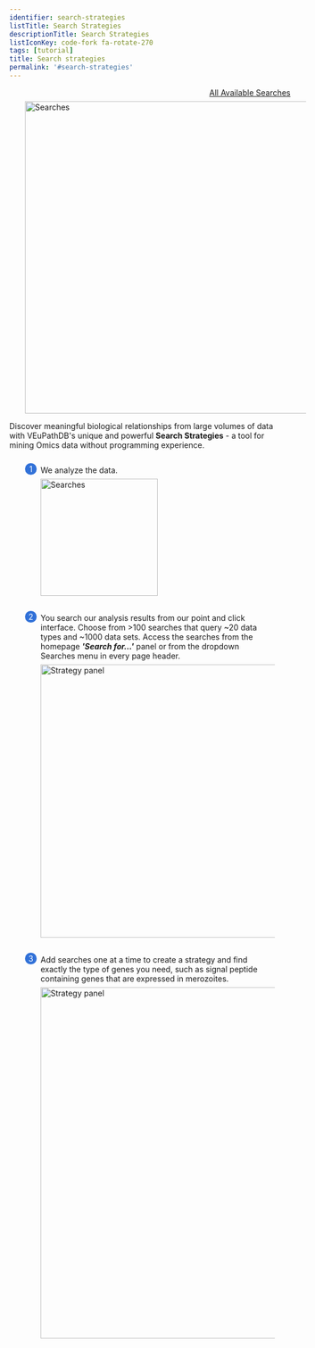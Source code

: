 ```yaml
---
identifier: search-strategies
listTitle: Search Strategies
descriptionTitle: Search Strategies
listIconKey: code-fork fa-rotate-270
tags: [tutorial]
title: Search strategies
permalink: '#search-strategies'
---
```

<style>
  .search-strategies-feature {
    margin: auto;
  }
  .search-strategies-feature--panels {
    display: flex;
    flex-wrap: wrap;
    align-items: flex-start;
    counter-reset: panel;
  }
  .search-strategies-feature--panels > * {
    overflow: hidden;
    margin: 0 2em;
  }
  .search-strategies-feature--panels > * > div {
    margin-top: 1em;
    margin-left: 2em;
    position: relative;
  }
  .search-strategies-feature--panels > * img {
    margin-left: 2em;
  }
  .search-strategies-feature--panels > * > div:before {
    counter-increment: panel;
    content: counter(panel);
    background: #3171d8;
    border-radius: 1em;
    height: 1.5em;
    width: 1.5em;
    display: inline-flex;
    justify-content: center;
    align-items: center;
    margin-right: .5em;
    color: white;
    position: absolute;
    left: -2em;
    top: -0.25em;
  }
   #topright {
     text-align: right;
  }
</style>
<div id="topright">
  <a href="/a/app/query-grid">All Available Searches</a>
</div>
<div class="search-strategies-feature">
<img style="width: 40em; margin-top: .5em; margin-left: 2em;" src="{{ "/assets/images/resources_tools/Strat_upper.png" | absolute_url }}" alt="Searches"/><br/>
  <p>Discover meaningful biological relationships from large volumes of data with VEuPathDB's unique and powerful <b>Search Strategies</b> - a tool for mining Omics data without programming experience. </p>
  <div class="search-strategies-feature--panels">
    <div>
      <div>We analyze the data.</div>
      <img style="width: 15em; margin-top: .5em; margin-left: 2em;" src="{{ "/assets/images/resources_tools/We-analyze.png" | absolute_url }}" alt="Searches"/><br/><br/>
    </div>
    <div>
      <div>You search our analysis results from our point and click interface.  Choose from >100 searches that query ~20 data types and ~1000 data sets.  Access the searches from the homepage <b><i>'Search for...'</i></b> panel or from the dropdown Searches menu in every page header. </div>
      <img style="width: 35em; margin-top: .5em; margin-left: 2em;" src="{{ "/assets/images/resources_tools/SignalPeptide.png" | absolute_url }}" alt="Strategy panel"/><br/><br/>
    </div>
    <div>
      <div>Add searches one at a time to create a strategy and find exactly the type of genes you need, such as signal peptide containing genes that are expressed in merozoites.</div>
      <img style="width: 45em; margin-top: .5em; margin-left: 2em;" src="{{ "/assets/images/resources_tools/strategy-panel_3.png" | absolute_url }}" alt="Strategy panel"/>
    </div>


  </div>
</div>
